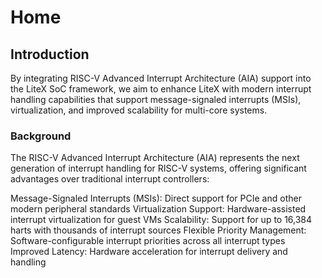 # Home

## Introduction

By integrating RISC-V Advanced Interrupt Architecture (AIA) support into the LiteX SoC framework, we aim to enhance LiteX with modern interrupt handling capabilities that support message-signaled interrupts (MSIs), virtualization, and improved scalability for multi-core systems.

### Background
The RISC-V Advanced Interrupt Architecture (AIA) represents the next generation of interrupt handling for RISC-V systems, offering significant advantages over traditional interrupt controllers:

Message-Signaled Interrupts (MSIs): Direct support for PCIe and other modern peripheral standards
Virtualization Support: Hardware-assisted interrupt virtualization for guest VMs
Scalability: Support for up to 16,384 harts with thousands of interrupt sources
Flexible Priority Management: Software-configurable interrupt priorities across all interrupt types
Improved Latency: Hardware acceleration for interrupt delivery and handling
